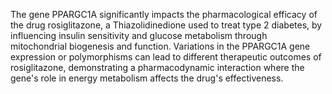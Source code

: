 The gene PPARGC1A significantly impacts the pharmacological efficacy of the drug rosiglitazone, a Thiazolidinedione used to treat type 2 diabetes, by influencing insulin sensitivity and glucose metabolism through mitochondrial biogenesis and function. Variations in the PPARGC1A gene expression or polymorphisms can lead to different therapeutic outcomes of rosiglitazone, demonstrating a pharmacodynamic interaction where the gene's role in energy metabolism affects the drug's effectiveness.